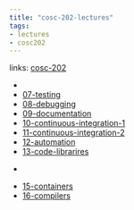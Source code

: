 ```yaml
---
title: "cosc-202-lectures"
tags: 
- lectures
- cosc202
---
```

links: [cosc-202](notes/cosc-202.md)

- 
- [07-testing](notes/07-testing.md)
- [08-debugging](notes/08-debugging.md)
- [09-documentation](notes/09-documentation.md)
- [10-continuous-integration-1](notes/10-continuous-integration-1.md)
- [11-continuous-integration-2](notes/11-continuous-integration-2.md)
- [12-automation](notes/12-automation)
- [13-code-librarires](notes/13-code-librarires.md)
* 
- [15-containers](notes/15-containers.md)
- [16-compilers](notes/16-compilers.md)